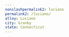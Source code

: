 ```yaml
---
﻿nonslashpermalink2: luciano
permalink2: /luciano/
alley: Luciano
city: Granby
state: Connecticut
---
```

